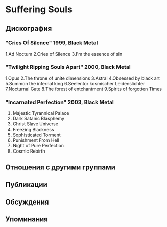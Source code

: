 # Suffering Souls



## Дискография

### "Cries Of Silence" 1999, Black Metal

1.Ad Noctum
2.Cries of Silence
3.I'm the essence of sin

### "Twilight Ripping Souls Apart" 2000, Black Metal

1.Opus
2.The throne of unite dimensions
3.Astral
4.Obsessed by black art
5.Summon the infernal king
6.Seelentor kosmischer Leidenslichter
7.Nocturnal Gate
8.The forest of entchantment
9.Spirits of forgotten Times

### "Incarnated Perfection" 2003, Black Metal

1. Majestic Tyrannical Palace
2. Dark Satanic Blasphemy
3. Christ Slave Universe 
4. Freezing Blackness
5. Sophisticated Torment
6. Punishment From Hell
7. Night of Pure Perfection
8. Cosmic Rebirth


## Отношения с другими группами


## Публикации


## Обсуждения


## Упоминания

